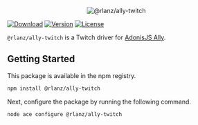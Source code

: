 <p align="center">
  <img src="https://github-production-user-asset-6210df.s3.amazonaws.com/2793951/274164624-71dc1d17-59be-4ccc-95ef-72d28ae8f8a8.png" alt="@rlanz/ally-twitch">
</p

<p align="center">
  <a href="https://www.npmjs.com/package/@rlanz/ally-twitch"><img src="https://img.shields.io/npm/dm/@rlanz/ally-twitch.svg?style=flat-square" alt="Download"></a>
  <a href="https://www.npmjs.com/package/@rlanz/ally-twitch"><img src="https://img.shields.io/npm/v/@rlanz/ally-twitch.svg?style=flat-square" alt="Version"></a>
  <a href="https://opensource.org/licenses/MIT"><img src="https://img.shields.io/npm/l/@rlanz/ally-twitch.svg?style=flat-square" alt="License"></a>
</p>

`@rlanz/ally-twitch` is a Twitch driver for [AdonisJS Ally](https://v6-alpha.adonisjs.com/docs/social_auth).

## Getting Started

This package is available in the npm registry.

```bash
npm install @rlanz/ally-twitch
```

Next, configure the package by running the following command.

```bash
node ace configure @rlanz/ally-twitch
```
